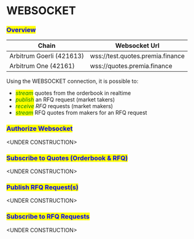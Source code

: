 # WEBSOCKET

### <mark style="color:blue;">Overview</mark>

| Chain                    | Websocket Url                    |
| ------------------------ | -------------------------------- |
| Arbitrum Goerli (421613) | wss://test.quotes.premia.finance |
| Arbitrum One (42161)     | wss://quotes.premia.finance      |

Using the WEBSOCKET connection, it is possible to:

* _<mark style="color:green;">stream</mark>_ quotes from the orderbook in realtime
* _<mark style="color:green;">publish</mark>_ an RFQ request (market takers)
* _<mark style="color:green;">receive</mark> RFQ_ requests (market makers)
* _<mark style="color:green;">stream</mark>_ RFQ quotes from makers for an RFQ request

### <mark style="color:blue;">Authorize Websocket</mark>

\<UNDER CONSTRUCTION>

### <mark style="color:blue;">Subscribe to Quotes (Orderbook & RFQ)</mark>

\<UNDER CONSTRUCTION>

### <mark style="color:blue;">Publish RFQ Request(s)</mark>

\<UNDER CONSTRUCTION>

### <mark style="color:blue;">Subscribe to RFQ Requests</mark>

\<UNDER CONSTRUCTION>
